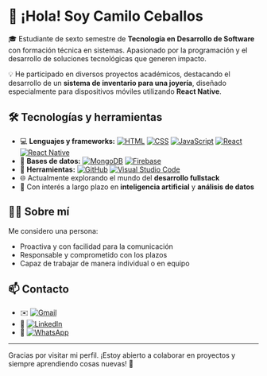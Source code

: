 # 👋 ¡Hola! Soy Camilo Ceballos

🎓 Estudiante de sexto semestre de **Tecnología en Desarrollo de Software** con formación técnica en sistemas. Apasionado por la programación y el desarrollo de soluciones tecnológicas que generen impacto.

💡 He participado en diversos proyectos académicos, destacando el desarrollo de un **sistema de inventario para una joyería**, diseñado especialmente para dispositivos móviles utilizando **React Native**.

## 🛠️ Tecnologías y herramientas

- 💻 **Lenguajes y frameworks:** [![HTML](https://img.shields.io/badge/HTML-%23E34F26.svg?logo=html5&logoColor=white)](#) [![CSS](https://img.shields.io/badge/CSS-1572B6?logo=css3&logoColor=fff)](#) [![JavaScript](https://img.shields.io/badge/JavaScript-F7DF1E?logo=javascript&logoColor=000)](#) [![React](https://img.shields.io/badge/React-%2320232a.svg?logo=react&logoColor=%2361DAFB)](#) [![React Native](https://img.shields.io/badge/React_Native-%2320232a.svg?logo=react&logoColor=%2361DAFB)](#)
- 🧠 **Bases de datos:** [![MongoDB](https://img.shields.io/badge/MongoDB-%234ea94b.svg?logo=mongodb&logoColor=white)](#) [![Firebase](https://img.shields.io/badge/Firebase-039BE5?logo=Firebase&logoColor=white)](#)
- 🔧 **Herramientas:** [![GitHub](https://img.shields.io/badge/GitHub-%23121011.svg?logo=github&logoColor=white)](#) [![Visual Studio Code](https://custom-icon-badges.demolab.com/badge/Visual%20Studio%20Code-0078d7.svg?logo=vsc&logoColor=white)](#)
- 🌐 Actualmente explorando el mundo del **desarrollo fullstack**
- 🤖 Con interés a largo plazo en **inteligencia artificial** y **análisis de datos**

## 🙋‍♂️ Sobre mí

Me considero una persona:
- Proactiva y con facilidad para la comunicación
- Responsable y comprometido con los plazos
- Capaz de trabajar de manera individual o en equipo

## 📫 Contacto

- ✉️ [![Gmail](https://img.shields.io/badge/Gmail-D14836?logo=gmail&logoColor=white)](https://mailto:camiabril02@gmail.com)
- 💼 [![LinkedIn](https://custom-icon-badges.demolab.com/badge/LinkedIn-0A66C2?logo=linkedin-white&logoColor=fff)](https://www.linkedin.com/in/camilo-ceballos-691b9a1a8)
- 📱 [![WhatsApp](https://img.shields.io/badge/WhatsApp-25D366?logo=whatsapp&logoColor=white)](https://wa.me/573133602843)

---

Gracias por visitar mi perfil. ¡Estoy abierto a colaborar en proyectos y siempre aprendiendo cosas nuevas! 🚀
